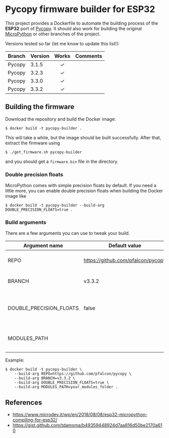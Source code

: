 # Pycopy firmware builder for ESP32

This project provides a Dockerfile to automate the building process of the **ESP32** port of [Pycopy](https://github.com/pfalcon/pycopy). It should also work for building the original [MicroPython](https://github.com/micropython/micropython) or other branches of the project.

Versions tested so far (let me know to update this list!):

| Branch | Version | Works    | Comments                             |
|--------|---------|:--------:|--------------------------------------|
| Pycopy | 3.1.5   | &#10003; |                                      |
| Pycopy | 3.2.3   | &#10003; |                                      |
| Pycopy | 3.3.0   | &#10003; |                                      |
| Pycopy | 3.3.2   | &#10003; |                                      |

## Building the firmware

Download the repository and build the Docker image:

```shell
$ docker build -t pycopy-builder .
```

This will take a while, but the image should be built successfully. After that, extract the firmware using

```shell
$ ./get_firmware.sh pycopy-builder
```

and you should get a `firmware.bin` file in the directory.

### Double precision floats

MicroPython comes with simple precision floats by default. If you need a little more, you can enable double precision floats when building the Docker image like

```shell
$ docker build -t pycopy-builder --build-arg DOUBLE_PRECISION_FLOATS=true .
```

### Build arguments

There are a few arguments you can use to tweak your build.

| **Argument name**       | **Default value**                 | **Description**                                |
|-------------------------|-----------------------------------|------------------------------------------------|
| REPO                    | https://github.com/pfalcon/pycopy | MicroPython repository to be built.            |
| BRANCH                  | v3.3.2                            | Branch name of the repository.                 |
| DOUBLE_PRECISION_FLOATS | false                             | If `true`, enables double precision floats.    |
| MODULES_PATH            |                                   | Module file or modules directory to be frozen. |

Example:

```shell
$ docker build -t pycopy-builder \
    --build-arg REPO=https://github.com/pfalcon/pycopy \
    --build-arg BRANCH=v3.3.2 \
    --build-arg DOUBLE_PRECISION_FLOATS=true \
    --build-arg MODULES_PATH=your_modules_folder .
```

## References

- https://www.microdev.it/wp/en/2018/08/08/esp32-micropython-compiling-for-esp32/
- https://gist.github.com/tdamsma/b49359448924d7aa816d50be2170a610
